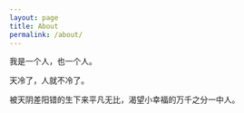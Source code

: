 ```yaml
---
layout: page
title: About
permalink: /about/
---
```


我是一个人，也一个人。

天冷了，人就不冷了。

被天阴差阳错的生下来平凡无比，渴望小幸福的万千之分一中人。
